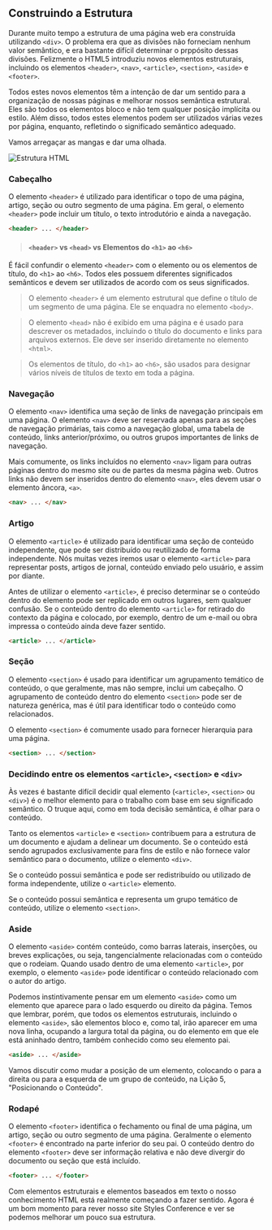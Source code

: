 ## Construindo a Estrutura

Durante muito tempo a estrutura de uma página web era construída utilizando `<div>`. O problema era que as divisões não forneciam nenhum valor semântico, e era bastante difícil determinar o prppósito dessas divisões. Felizmente o HTML5 introduziu novos elementos estruturais, incluindo os elementos `<header>`, `<nav>`, `<article>`, `<section>`, `<aside>` e `<footer>`.

Todos estes novos elementos têm a intenção de dar um sentido para a organização de nossas páginas e melhorar nossos semântica estrutural. Eles são todos os elementos bloco e não tem qualquer posição implícita ou estilo. Além disso, todos estes elementos podem ser utilizados várias vezes por página, enquanto, refletindo o significado semântico adequado.

Vamos arregaçar as mangas e dar uma olhada.

![Estrutura HTML](http://learn.shayhowe.com/assets/images/courses/html-css/getting-to-know-html/building-structure.png)

### Cabeçalho

O elemento `<header>` é utilizado para identificar o topo de uma página, artigo, seção ou outro segmento de uma página. Em geral, o elemento `<header>` pode incluir um título, o texto introdutório e ainda a navegação.

```html
<header> ... </header>
```

> #### `<header>` vs `<head>` vs Elementos do `<h1>` ao `<h6>`
É fácil confundir o elemento `<header>` com o elemento <head> ou os elementos de título, do `<h1>` ao `<h6>`. Todos eles possuem diferentes significados semânticos e devem ser utilizados de acordo com os seus significados.

> O elemento `<header>` é um elemento estrutural que define o título de um segmento de uma página. Ele se enquadra no elemento `<body>`.

> O elemento `<head>` não é exibido em uma página e é usado para descrever os metadados, incluindo o título do documento e links para arquivos externos. Ele deve ser inserido diretamente no elemento `<html>`.

> Os elementos de título, do `<h1>` ao `<h6>`, são usados para designar vários níveis de títulos de texto em toda a página.

### Navegação

O elemento `<nav>` identifica uma seção de links de navegação principais em uma página. O elemento `<nav>` deve ser reservada apenas para as seções de navegação primárias, tais como a navegação global, uma tabela de conteúdo, links anterior/próximo, ou outros grupos importantes de links de navegação.

Mais comumente, os links incluídos no elemento `<nav>` ligam para outras páginas dentro do mesmo site ou de partes da mesma página web. Outros links não devem ser inseridos dentro do elemento `<nav>`, eles devem usar o elemento âncora, `<a>`.

```html
<nav> ... </nav>
```

### Artigo

O elemento `<article>` é utilizado para identificar uma seção de conteúdo independente, que pode ser distribuído ou reutilizado de forma independente. Nós muitas vezes iremos usar o elemento `<article>` para representar posts, artigos de jornal, conteúdo enviado pelo usuário, e assim por diante.

Antes de utilizar o elemento `<article>`, é preciso determinar se o conteúdo dentro do elemento pode ser replicado em outros lugares, sem qualquer confusão. Se o conteúdo dentro do elemento `<article>` for retirado do contexto da página e colocado, por exemplo, dentro de um e-mail ou obra impressa o conteúdo ainda deve fazer sentido.

```html
<article> ... </article>
```

### Seção

O elemento `<section>` é usado para identificar um agrupamento temático de conteúdo, o que geralmente, mas não sempre, inclui um cabeçalho. O agrupamento de conteúdo dentro do elemento `<section>` pode ser de natureza genérica, mas é útil para identificar todo o conteúdo como relacionados.

O elemento `<section>` é comumente usado para fornecer hierarquia para uma página.

```html
<section> ... </section>
```

### Decidindo entre os elementos `<article>`, `<section>` e `<div>`

Às vezes é bastante difícil decidir qual elemento (`<article>`, `<section>` ou `<div>`) é o melhor elemento para o trabalho com base em seu significado semântico. O truque aqui, como em toda decisão semântica, é olhar para o conteúdo.

Tanto os elementos `<article>` e `<section>` contribuem para a estrutura de um documento e ajudam a delinear um documento. Se o conteúdo está sendo agrupados exclusivamente para fins de estilo e não fornece valor semântico para o documento, utilize o elemento `<div>`.

Se o conteúdo possui semântica e pode ser redistribuído ou utilizado de forma independente, utilize o `<article>` elemento.

Se o conteúdo possui semântica e representa um grupo temático de conteúdo, utilize o elemento `<section>`.

### Aside

O elemento `<aside>` contém conteúdo, como barras laterais, inserções, ou breves explicações, ou seja, tangencialmente relacionadas com o conteúdo que o rodeiam. Quando usado dentro de uma elemento `<article>`, por exemplo, o elemento `<aside>` pode identificar o conteúdo relacionado com o autor do artigo.

Podemos instintivamente pensar em um elemento `<aside>` como um elemento que aparece para o lado esquerdo ou direito da página. Temos que lembrar, porém, que todos os elementos estruturais, incluindo o elemento `<aside>`, são elementos bloco e, como tal, irão aparecer em uma nova linha, ocupando a largura total da página, ou do elemento em que ele está aninhado dentro, também conhecido como seu elemento pai.

```html
<aside> ... </aside>
```

Vamos discutir como mudar a posição de um elemento, colocando o para a direita ou para a esquerda de um grupo de conteúdo, na Lição 5, "Posicionando o Conteúdo".

### Rodapé

O elemento `<footer>` identifica o fechamento ou final de uma página, um artigo, seção ou outro segmento de uma página. Geralmente o elemento `<footer>` é encontrado na parte inferior do seu pai. O conteúdo dentro do elemento `<footer>` deve ser informação relativa e não deve divergir do documento ou seção que está incluído.

```html
<footer> ... </footer>
```

Com elementos estruturais e elementos baseados em texto o nosso conhecimento HTML está realmente começando a fazer sentido. Agora é um bom momento para rever nosso site Styles Conference e ver se podemos melhorar um pouco sua estrutura.
